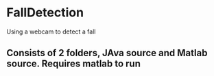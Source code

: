# FallDetection
Using a webcam to detect a fall

## Consists of 2 folders, JAva source and Matlab source. Requires matlab to run
